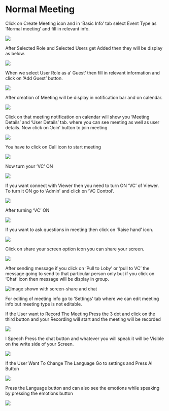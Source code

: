 # Normal Meeting

Click on Create Meeting icon and in ‘Basic Info’ tab select Event Type as ‘Normal meeting’ and fill in relevant info.

![](../../.gitbook/assets/11.png)

After Selected Role and Selected Users get Added then they will be display as below.

![](../../.gitbook/assets/12.png)

When we select User Role as a’ Guest’ then fill in relevant information and click on ‘Add Guest’ button.

![](../../.gitbook/assets/13.png)

After creation of Meeting will be display in notification bar and on calendar.

![](../../.gitbook/assets/14.png)

Click on that meeting notification on calendar will show you ‘Meeting Details’ and ‘User Details’ tab. where you can see meeting as well as user details. Now click on ‘Join’ button to join meeting

![](../../.gitbook/assets/image%20%28100%29.png)

You have to click on Call icon to start meeting

![](../../.gitbook/assets/image%20%28118%29.png)

Now turn your ‘VC’ ON

![](../../.gitbook/assets/image%20%2882%29.png)

If you want connect with Viewer then you need to turn ON ‘VC’ of Viewer. To turn it ON go to ‘Admin’ and click on ‘VC Control’.

![](../../.gitbook/assets/image%20%28160%29.png)

After turning ‘VC’ ON

![](../../.gitbook/assets/image%20%2884%29.png)

If you want to ask questions in meeting then click on ‘Raise hand’ icon.

![](../../.gitbook/assets/image%20%28179%29.png)

Click on share your screen option icon you can share your screen.

![](../../.gitbook/assets/popup_ss.png)

After sending message if you click on ‘Pull to Loby’ or ‘pull to VC’ the message going to send to that particular person only but if you click on ‘Chat’ icon then message will be display in group.

![Image shown with screen-share and chat](../../.gitbook/assets/image%20%28138%29.png)

For editing of meeting info go to ‘Settings’ tab where we can edit meeting info but meeting type is not editable.

If the User want to Record The Meeting Press the 3 dot and click on the third button and your Recording will start and the meeting will be recorded

![](../../.gitbook/assets/image%20%2863%29.png)

I Speech Press the chat button and whatever you will speak it will be Visible on the write side of your Screen.

![](../../.gitbook/assets/image%20%28203%29.png)

If the User Want To Change The Language Go to settings and Press AI Button

![](../../.gitbook/assets/image%20%2885%29.png)

Press the Language button and can also see the emotions while speaking by pressing the emotions button  
  


![](../../.gitbook/assets/image%20%2819%29.png)




